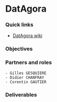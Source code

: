 # DatAgora

### Quick links
 * [DatAgora wiki](https://github.com/MEPP-team/DatAgora/wiki)
 
### Objectives

### Partners and roles
	- Gilles GESQUIERE
	- Didier CHANFRAY
	- Corentin GAUTIER
### Deliverables
